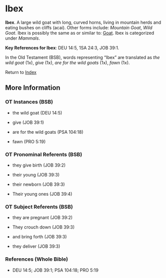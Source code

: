 # Ibex
**Ibex**. 
A large wild goat with long, curved horns, living in mountain herds and eating bushes on cliffs (acai). 
Other forms include: 
*Mountain Goat*, *Wild Goat*. 
Ibex is possibly the same as or similar to: 
[Goat](Goat.md). 
Ibex is categorized under _Mammals_. 


**Key References for Ibex**: 
DEU 14:5, 1SA 24:3, JOB 39:1. 


In the Old Testament (BSB), words representing “Ibex” are translated as 
*the wild goat* (1x), *give* (1x), *are for the wild goats* (1x), *fawn* (1x). 




Return to [Index](00-Index.md)

## More Information

### OT Instances (BSB)

* the wild goat (DEU 14:5)

* give (JOB 39:1)

* are for the wild goats (PSA 104:18)

* fawn (PRO 5:19)



### OT Pronominal Referents (BSB)

* they give birth (JOB 39:2)

* their young (JOB 39:3)

* their newborn (JOB 39:3)

* Their young ones (JOB 39:4)



### OT Subject Referents (BSB)

* they are pregnant (JOB 39:2)

* They crouch down (JOB 39:3)

* and bring forth (JOB 39:3)

* they deliver (JOB 39:3)



### References (Whole Bible)

* DEU 14:5; JOB 39:1; PSA 104:18; PRO 5:19



